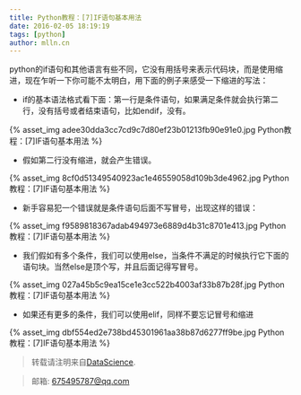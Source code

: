 ```yaml
---
title: Python教程：[7]IF语句基本用法
date: 2016-02-05 18:19:19
tags: [python]
author: mlln.cn
---
```

python的if语句和其他语言有些不同，它没有用括号来表示代码块，而是使用缩进，现在乍听一下你可能不太明白，用下面的例子来感受一下缩进的写法：

- if的基本语法格式看下面：第一行是条件语句，如果满足条件就会执行第二行，没有括号或者结束语句，比如endif，没有。

{% asset_img adee30dda3cc7cd9c7d80ef23b01213fb90e91e0.jpg Python教程：[7]IF语句基本用法 %}

- 假如第二行没有缩进，就会产生错误。

{% asset_img 8cf0d51349540923ac1e46559058d109b3de4962.jpg Python教程：[7]IF语句基本用法 %}

- 新手容易犯一个错误就是条件语句后面不写冒号，出现这样的错误：

{% asset_img f9589818367adab494973e6889d4b31c8701e413.jpg Python教程：[7]IF语句基本用法 %}

- 我们假如有多个条件，我们可以使用else，当条件不满足的时候执行它下面的语句块。当然else是顶个写，并且后面记得写冒号。

{% asset_img 027a45b5c9ea15ce1e3cc522b4003af33b87b28f.jpg Python教程：[7]IF语句基本用法 %}

- 如果还有更多的条件，我们可以使用elif，同样不要忘记冒号和缩进

{% asset_img dbf554ed2e738bd45301961aa38b87d6277ff9be.jpg Python教程：[7]IF语句基本用法 %}

> 转载请注明来自[DataScience](http://mlln.cn).

> 邮箱: 675495787@qq.com 
